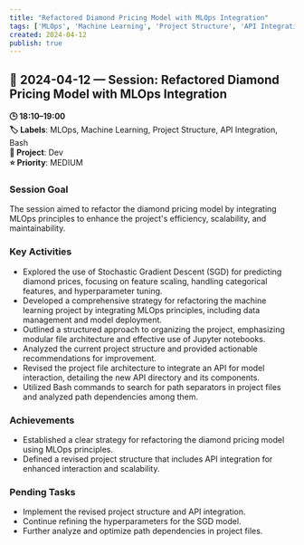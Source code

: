 ```yaml
---
title: "Refactored Diamond Pricing Model with MLOps Integration"
tags: ['MLOps', 'Machine Learning', 'Project Structure', 'API Integration', 'Bash']
created: 2024-04-12
publish: true
---
```


## 📅 2024-04-12 — Session: Refactored Diamond Pricing Model with MLOps Integration

**🕒 18:10–19:00**  
**🏷️ Labels**: MLOps, Machine Learning, Project Structure, API Integration, Bash  
**📂 Project**: Dev  
**⭐ Priority**: MEDIUM  


### Session Goal
The session aimed to refactor the diamond pricing model by integrating MLOps principles to enhance the project's efficiency, scalability, and maintainability.

### Key Activities
- Explored the use of Stochastic Gradient Descent (SGD) for predicting diamond prices, focusing on feature scaling, handling categorical features, and hyperparameter tuning.
- Developed a comprehensive strategy for refactoring the machine learning project by integrating MLOps principles, including data management and model deployment.
- Outlined a structured approach to organizing the project, emphasizing modular file architecture and effective use of Jupyter notebooks.
- Analyzed the current project structure and provided actionable recommendations for improvement.
- Revised the project file architecture to integrate an API for model interaction, detailing the new API directory and its components.
- Utilized Bash commands to search for path separators in project files and analyzed path dependencies among them.

### Achievements
- Established a clear strategy for refactoring the diamond pricing model using MLOps principles.
- Defined a revised project structure that includes API integration for enhanced interaction and scalability.

### Pending Tasks
- Implement the revised project structure and API integration.
- Continue refining the hyperparameters for the SGD model.
- Further analyze and optimize path dependencies in project files.
